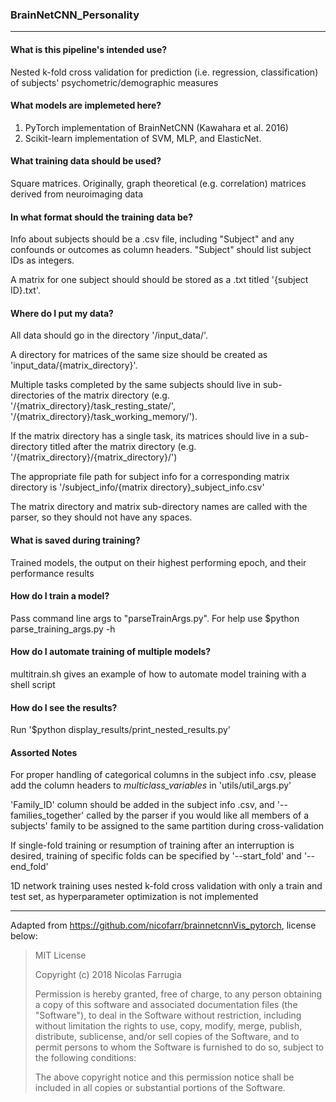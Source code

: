 ### BrainNetCNN_Personality
***
#### What is this pipeline's intended use?
Nested k-fold cross validation for prediction (i.e. regression, classification) of subjects' psychometric/demographic
measures

#### What models are implemeted here?
1. PyTorch implementation of BrainNetCNN (Kawahara et al. 2016)
2. Scikit-learn implementation of SVM, MLP, and ElasticNet.

#### What training data should be used?
Square matrices. Originally, graph theoretical (e.g. correlation) matrices derived from neuroimaging data

#### In what format should the training data be?
Info about subjects should be a .csv file, including "Subject" and any confounds or outcomes as column headers.
"Subject" should list subject IDs as integers.

A matrix for one subject should should be stored as a .txt titled '{subject ID}.txt'.

#### Where do I put my data?
All data should go in the directory '/input_data/'.

A directory for matrices of the same size should be created as
 'input_data/{matrix_directory}'.

Multiple tasks completed by the same subjects should live in sub-directories of the matrix directory
(e.g. '/{matrix_directory}/task_resting_state/', '/{matrix_directory}/task_working_memory/').

If the matrix directory has a single task, its matrices should live in a sub-directory titled after the matrix directory
(e.g. '/{matrix_directory}/{matrix_directory}/')

The appropriate file path for subject info for a corresponding matrix directory is 
'/subject_info/{matrix directory}_subject_info.csv'

The matrix directory and matrix sub-directory names are called with the parser, so they should not have any spaces.

#### What is saved during training?
Trained models, the output on their highest performing epoch, and their performance results

#### How do I train a model?
Pass command line args to "parseTrainArgs.py". For help use $python parse_training_args.py -h

#### How do I automate training of multiple models?
multitrain.sh gives an example of how to automate model training with a shell script

#### How do I see the results?
Run '$python display_results/print_nested_results.py'

#### Assorted Notes
For proper handling of categorical columns in the subject info .csv,
 please add the column headers to _multiclass_variables_ in 'utils/util_args.py'

'Family_ID' column should be added in the subject info .csv, and '--families_together' called by the parser if you would
like all members of a subjects' family to be assigned to the same partition during cross-validation

If single-fold training or resumption of training after an interruption is desired, training of specific folds can be 
specified by '--start_fold' and '--end_fold'

1D network training uses nested k-fold cross validation with only a train and test set, as hyperparameter optimization
is not implemented

***

Adapted from https://github.com/nicofarr/brainnetcnnVis_pytorch, license below:

>MIT License
>
>Copyright (c) 2018 Nicolas Farrugia
>
>Permission is hereby granted, free of charge, to any person obtaining a copy
of this software and associated documentation files (the "Software"), to deal
in the Software without restriction, including without limitation the rights
to use, copy, modify, merge, publish, distribute, sublicense, and/or sell
copies of the Software, and to permit persons to whom the Software is
furnished to do so, subject to the following conditions:
>
>The above copyright notice and this permission notice shall be included in all
copies or substantial portions of the Software.
